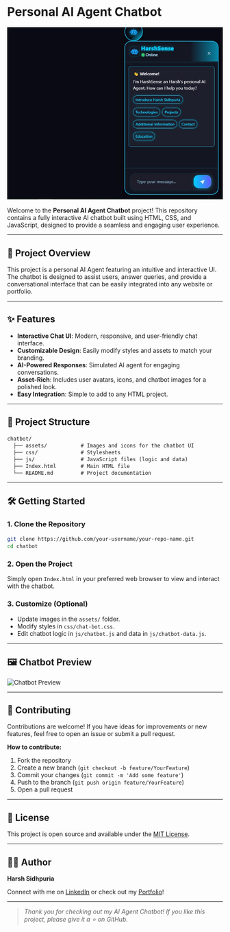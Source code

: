# Personal AI Agent Chatbot

![Chatbot UI](https://github.com/Hrsh-Sidhpuria/AI-Agent-Chatbot/blob/main/AI%20Agent.jpg?raw=true)

Welcome to the **Personal AI Agent Chatbot** project! This repository contains a fully interactive AI chatbot built using HTML, CSS, and JavaScript, designed to provide a seamless and engaging user experience.

---

## 🚀 Project Overview

This project is a personal AI Agent featuring an intuitive and interactive UI. The chatbot is designed to assist users, answer queries, and provide a conversational interface that can be easily integrated into any website or portfolio.

---

## ✨ Features

- **Interactive Chat UI**: Modern, responsive, and user-friendly chat interface.
- **Customizable Design**: Easily modify styles and assets to match your branding.
- **AI-Powered Responses**: Simulated AI agent for engaging conversations.
- **Asset-Rich**: Includes user avatars, icons, and chatbot images for a polished look.
- **Easy Integration**: Simple to add to any HTML project.

---

## 📂 Project Structure

```
chatbot/
  ├── assets/           # Images and icons for the chatbot UI
  ├── css/              # Stylesheets
  ├── js/               # JavaScript files (logic and data)
  ├── Index.html        # Main HTML file
  └── README.md         # Project documentation
```

---

## 🛠️ Getting Started

### 1. Clone the Repository

```bash
git clone https://github.com/your-username/your-repo-name.git
cd chatbot
```

### 2. Open the Project

Simply open `Index.html` in your preferred web browser to view and interact with the chatbot.

### 3. Customize (Optional)

- Update images in the `assets/` folder.
- Modify styles in `css/chat-bot.css`.
- Edit chatbot logic in `js/chatbot.js` and data in `js/chatbot-data.js`.

---

## 🖼️ Chatbot Preview

![Chatbot Preview](ahttps://github.com/Hrsh-Sidhpuria/AI-Agent-Chatbot/blob/main/AI%20Agent.jpg?raw=true)

---

## 🤝 Contributing

Contributions are welcome! If you have ideas for improvements or new features, feel free to open an issue or submit a pull request.

**How to contribute:**

1. Fork the repository
2. Create a new branch (`git checkout -b feature/YourFeature`)
3. Commit your changes (`git commit -m 'Add some feature'`)
4. Push to the branch (`git push origin feature/YourFeature`)
5. Open a pull request

---

## 📄 License

This project is open source and available under the [MIT License](LICENSE).

---

## 🙋‍♂️ Author

**Harsh Sidhpuria**

Connect with me on [LinkedIn](https://in.linkedin.com/in/harsh-sidhpuria-26a0b62b8) or check out my [Portfolio](https://harsh-sidhpuria-portfolio.netlify.app/)!

---

> _Thank you for checking out my AI Agent Chatbot! If you like this project, please give it a ⭐ on GitHub._
